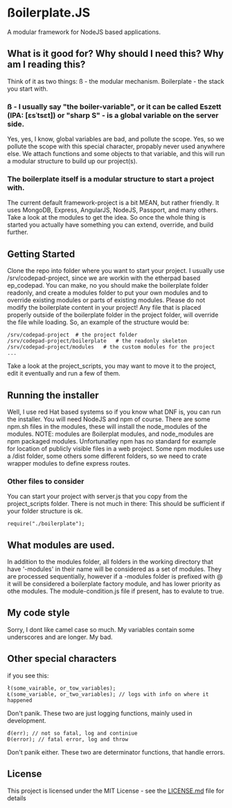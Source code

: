 # ßoilerplate.JS

A modular framework for NodeJS based applications.

## What is it good for? Why should I need this? Why am I reading this?

Think of it as two things: 
    ß - the modular mechanism.
    Boilerplate - the stack you start with.

### ß - I usually say "the boiler-variable", or it can be called Eszett (IPA: [ɛsˈtsɛt]) or "sharp S" - is a global variable on the server side.

Yes, yes, I know, global variables are bad, and pollute the scope. Yes, so we pollute the scope with this special character, propably never used anywhere else.
We attach functions and some objects to that variable, and this will run a modular structure to build up our project(s).

### The boilerplate itself is a modular structure to start a project with. 

The current default framework-project is a bit MEAN, but rather friendly. It uses MongoDB, Express, AngularJS, NodeJS, Passport, and many others. 
Take a look at the modules to get the idea. So once the whole thing is started you actually have something you can extend, override, and build further.

## Getting Started

Clone the repo into folder where you want to start your project. I usually use /srv/codepad-project, since we are workin with the etherpad based ep_codepad. 
You can make, no you should make the boilerplate folder readonly, and create a modules folder to put your own modules and to override existing modules or parts of existing modules.
Please do not modify the boilerplate content in your project! Any file that is placed properly outside of the boilerplate folder in the project folder, will override the file while loading.
So, an example of the structure would be:
```
/srv/codepad-project  # the project folder
/srv/codepad-project/boilerplate   # the readonly skeleton
/srv/codepad-project/modules   # the custom modules for the project
...
```
Take a look at the project_scripts, you may want to move it to the project, edit it eventually and run a few of them.

## Running the installer

Well, I use red Hat based systems so if you know what DNF is, you can run the installer.
You will need NodeJS and npm of course. There are some npm.sh files in the modules, these will install the node_modules of the modules.
NOTE: modules are ßoilerplat modules, and node_modules are npm packaged modules. Unfortunatley npm has no standard for example for location of publicly visible files in a web project. Some npm modules use a /dist folder, some others some different folders, so we need to crate wrapper modules to define express routes. 

### Other files to consider

You can start your project with server.js that you copy from the project_scripts folder. There is not much in there:
This should be sufficient if your folder structure is ok.

```
require("./boilerplate");

```
## What modules are used.

In addition to the modules folder, all folders in the working directory that have '-modules' in their name will be considered as a set of modules.
They are processed sequentially, however if a -modules folder is prefixed with @ it will be considered a boilerplate factory module, and has lower priority as othe modules. 
The module-condition.js file if present, has to evalute to true. 

## My code style

Sorry, I dont like camel case so much. My variables contain some underscores and are longer. My bad.

## Other special characters

if you see this:
```
ł(some_vairable, or_tow_variables);
Ł(some_variable, or_two_variables); // logs with info on where it happened
```
Don't panik. These two are just logging functions, mainly used in development.

```
đ(err); // not so fatal, log and continiue
Đ(error); // fatal error, log and throw
```

Don't panik either. These two are determinator functions, that handle errors.

## License

This project is licensed under the MIT License - see the [LICENSE.md](LICENSE.md) file for details

